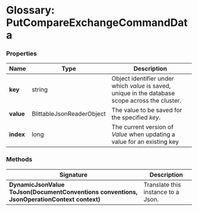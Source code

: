 # Glossary: PutCompareExchangeCommandData

### Properties

| Name | Type | Description |
| ------------- | ------------- | ----- |
| **key** | string | Object identifier under which _value_ is saved, unique in the database scope across the cluster. |
| **value** | BlittableJsonReaderObject | The value to be saved for the specified _key_. |
| **index** | long | The current version of _Value_ when updating a value for an existing key |

### Methods

| Signature | Description |
| ---------- | ----------- |
| **DynamicJsonValue ToJson(DocumentConventions conventions, JsonOperationContext context)** | Translate this instance to a Json. |
